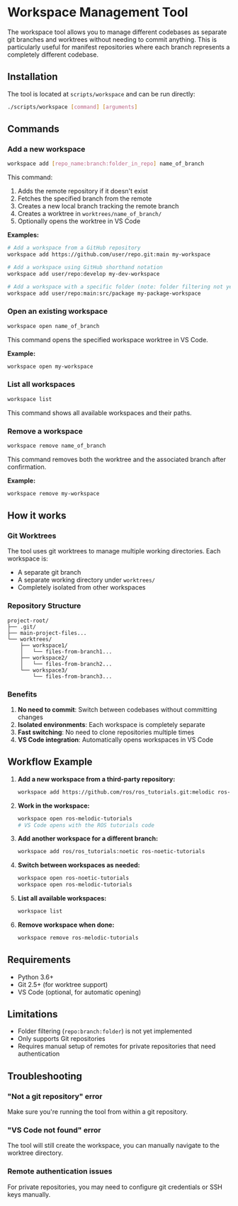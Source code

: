 # Workspace Management Tool

The workspace tool allows you to manage different codebases as separate git branches and worktrees without needing to commit anything. This is particularly useful for manifest repositories where each branch represents a completely different codebase.

## Installation

The tool is located at `scripts/workspace` and can be run directly:

```bash
./scripts/workspace [command] [arguments]
```

## Commands

### Add a new workspace

```bash
workspace add [repo_name:branch:folder_in_repo] name_of_branch
```

This command:
1. Adds the remote repository if it doesn't exist
2. Fetches the specified branch from the remote
3. Creates a new local branch tracking the remote branch
4. Creates a worktree in `worktrees/name_of_branch/`
5. Optionally opens the worktree in VS Code

**Examples:**

```bash
# Add a workspace from a GitHub repository
workspace add https://github.com/user/repo.git:main my-workspace

# Add a workspace using GitHub shorthand notation
workspace add user/repo:develop my-dev-workspace

# Add a workspace with a specific folder (note: folder filtering not yet implemented)
workspace add user/repo:main:src/package my-package-workspace
```

### Open an existing workspace

```bash
workspace open name_of_branch
```

This command opens the specified workspace worktree in VS Code.

**Example:**

```bash
workspace open my-workspace
```

### List all workspaces

```bash
workspace list
```

This command shows all available workspaces and their paths.

### Remove a workspace

```bash
workspace remove name_of_branch
```

This command removes both the worktree and the associated branch after confirmation.

**Example:**

```bash
workspace remove my-workspace
```

## How it works

### Git Worktrees

The tool uses git worktrees to manage multiple working directories. Each workspace is:

- A separate git branch
- A separate working directory under `worktrees/`
- Completely isolated from other workspaces

### Repository Structure

```
project-root/
├── .git/
├── main-project-files...
└── worktrees/
    ├── workspace1/
    │   └── files-from-branch1...
    ├── workspace2/
    │   └── files-from-branch2...
    └── workspace3/
        └── files-from-branch3...
```

### Benefits

1. **No need to commit**: Switch between codebases without committing changes
2. **Isolated environments**: Each workspace is completely separate
3. **Fast switching**: No need to clone repositories multiple times
4. **VS Code integration**: Automatically opens workspaces in VS Code

## Workflow Example

1. **Add a new workspace from a third-party repository:**
   ```bash
   workspace add https://github.com/ros/ros_tutorials.git:melodic ros-melodic-tutorials
   ```

2. **Work in the workspace:**
   ```bash
   workspace open ros-melodic-tutorials
   # VS Code opens with the ROS tutorials code
   ```

3. **Add another workspace for a different branch:**
   ```bash
   workspace add ros/ros_tutorials:noetic ros-noetic-tutorials
   ```

4. **Switch between workspaces as needed:**
   ```bash
   workspace open ros-noetic-tutorials
   workspace open ros-melodic-tutorials
   ```

5. **List all available workspaces:**
   ```bash
   workspace list
   ```

6. **Remove workspace when done:**
   ```bash
   workspace remove ros-melodic-tutorials
   ```

## Requirements

- Python 3.6+
- Git 2.5+ (for worktree support)
- VS Code (optional, for automatic opening)

## Limitations

- Folder filtering (`repo:branch:folder`) is not yet implemented
- Only supports Git repositories
- Requires manual setup of remotes for private repositories that need authentication

## Troubleshooting

### "Not a git repository" error
Make sure you're running the tool from within a git repository.

### "VS Code not found" error
The tool will still create the workspace, you can manually navigate to the worktree directory.

### Remote authentication issues
For private repositories, you may need to configure git credentials or SSH keys manually.
